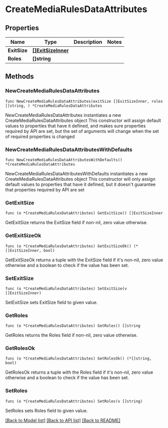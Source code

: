 # CreateMediaRulesDataAttributes

## Properties

Name | Type | Description | Notes
------------ | ------------- | ------------- | -------------
**ExitSize** | [**[]ExitSizeInner**](ExitSizeInner.md) |  | 
**Roles** | **[]string** |  | 

## Methods

### NewCreateMediaRulesDataAttributes

`func NewCreateMediaRulesDataAttributes(exitSize []ExitSizeInner, roles []string, ) *CreateMediaRulesDataAttributes`

NewCreateMediaRulesDataAttributes instantiates a new CreateMediaRulesDataAttributes object
This constructor will assign default values to properties that have it defined,
and makes sure properties required by API are set, but the set of arguments
will change when the set of required properties is changed

### NewCreateMediaRulesDataAttributesWithDefaults

`func NewCreateMediaRulesDataAttributesWithDefaults() *CreateMediaRulesDataAttributes`

NewCreateMediaRulesDataAttributesWithDefaults instantiates a new CreateMediaRulesDataAttributes object
This constructor will only assign default values to properties that have it defined,
but it doesn't guarantee that properties required by API are set

### GetExitSize

`func (o *CreateMediaRulesDataAttributes) GetExitSize() []ExitSizeInner`

GetExitSize returns the ExitSize field if non-nil, zero value otherwise.

### GetExitSizeOk

`func (o *CreateMediaRulesDataAttributes) GetExitSizeOk() (*[]ExitSizeInner, bool)`

GetExitSizeOk returns a tuple with the ExitSize field if it's non-nil, zero value otherwise
and a boolean to check if the value has been set.

### SetExitSize

`func (o *CreateMediaRulesDataAttributes) SetExitSize(v []ExitSizeInner)`

SetExitSize sets ExitSize field to given value.


### GetRoles

`func (o *CreateMediaRulesDataAttributes) GetRoles() []string`

GetRoles returns the Roles field if non-nil, zero value otherwise.

### GetRolesOk

`func (o *CreateMediaRulesDataAttributes) GetRolesOk() (*[]string, bool)`

GetRolesOk returns a tuple with the Roles field if it's non-nil, zero value otherwise
and a boolean to check if the value has been set.

### SetRoles

`func (o *CreateMediaRulesDataAttributes) SetRoles(v []string)`

SetRoles sets Roles field to given value.



[[Back to Model list]](../README.md#documentation-for-models) [[Back to API list]](../README.md#documentation-for-api-endpoints) [[Back to README]](../README.md)


